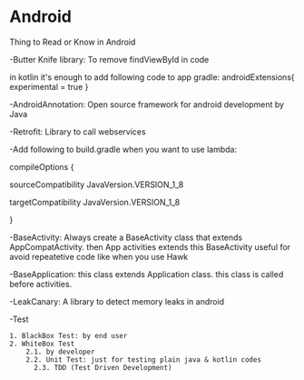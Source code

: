 # Android
Thing to Read or Know in Android

-Butter Knife library: To remove findViewById in code

  in kotlin it's enough to add following code to app gradle:
      androidExtensions{
            experimental = true
                }

-AndroidAnnotation: Open source framework for android development by Java

-Retrofit: Library to call webservices

-Add following to build.gradle when you want to use lambda:

compileOptions {

sourceCompatibility JavaVersion.VERSION_1_8

targetCompatibility JavaVersion.VERSION_1_8

}

-BaseActivity: Always create a BaseActivity class that extends AppCompatActivity.
  then App activities extends this BaseActivity useful for avoid repeatetive code like when you use Hawk

-BaseApplication: this class extends Application class. this class is called before activities.
  
-LeakCanary: A library to detect memory leaks in android
  
-Test

    1. BlackBox Test: by end user
    2. WhiteBox Test
        2.1. by developer
        2.2. Unit Test: just for testing plain java & kotlin codes
          2.3. TDD (Test Driven Development)
         
